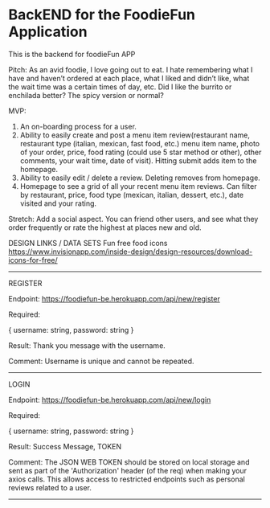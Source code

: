 # BackEND for the FoodieFun Application
This is the backend for foodieFun APP

Pitch: As an avid foodie, I love going out to eat.  I hate remembering what I have and haven’t ordered at each place, what I liked and didn’t like, what the wait time was a certain times of day, etc.  Did I like the burrito or enchilada better? The spicy version or normal?

MVP:

 1. An on-boarding process for a user.
2. Ability to easily create and post a menu item review(restaurant name, restaurant type (italian, mexican, fast food, etc.) menu item name, photo of your order, price, food rating (could use 5 star method or other), other comments, your wait time, date of visit). Hitting submit adds item to the homepage.
 3. Ability to easily edit / delete a review. Deleting removes from homepage.
 4. Homepage to see a grid of all your recent menu item reviews.  Can filter by restaurant, price, food type (mexican, italian, dessert, etc.), date visited and your rating.


Stretch: Add a social aspect. You can friend other users, and see what they order frequently or rate the highest at places new and old.

DESIGN LINKS / DATA SETS
Fun free food icons https://www.invisionapp.com/inside-design/design-resources/download-icons-for-free/

----------------------------------------------------------------------------------------------------------------------------------

REGISTER

Endpoint: https://foodiefun-be.herokuapp.com/api/new/register

Required:

{
 username: string,
 password: string
}

Result: Thank you message with the username.

Comment: Username is unique and cannot be repeated.

----------------------------------------------------------------------------------------------------------------------------------

LOGIN

Endpoint: https://foodiefun-be.herokuapp.com/api/new/login

Required:

{
 username: string,
 password: string
}

Result: Success Message, TOKEN

Comment: The JSON WEB TOKEN should be stored on local storage and sent as part of the 'Authorization' header (of the req) when making your axios calls. This allows access to restricted endpoints such as personal reviews related to a user.

----------------------------------------------------------------------------------------------------------------------------------
